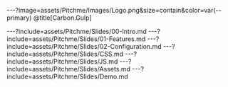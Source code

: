 ---?image=assets/Pitchme/Images/Logo.png&size=contain&color=var(--primary)
@title[Carbon.Gulp]

---?include=assets/Pitchme/Slides/00-Intro.md
---?include=assets/Pitchme/Slides/01-Features.md
---?include=assets/Pitchme/Slides/02-Configuration.md
---?include=assets/Pitchme/Slides/CSS.md
---?include=assets/Pitchme/Slides/JS.md
---?include=assets/Pitchme/Slides/Assets.md
---?include=assets/Pitchme/Slides/Demo.md
